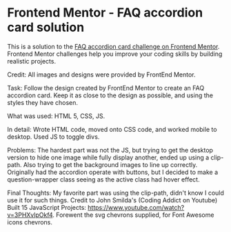 # Frontend Mentor - FAQ accordion card solution

This is a solution to the [FAQ accordion card challenge on Frontend Mentor](https://www.frontendmentor.io/challenges/faq-accordion-card-XlyjD0Oam). Frontend Mentor challenges help you improve your coding skills by building realistic projects.

Credit: All images and designs were provided by FrontEnd Mentor.

Task: Follow the design created by FrontEnd Mentor to create an FAQ accordion card. Keep it as close to the design as possible, and using the styles they have chosen.

What was used: HTML 5, CSS, JS.

In detail: Wrote HTML code, moved onto CSS code, and worked mobile to desktop. Used JS to toggle divs.

Problems: The hardest part was not the JS, but trying to get the desktop version to hide one image while fully display another, ended up using a clip-path. Also trying to get the background images to line up correctly. Originally had the accordion operate with buttons, but I decided to make a question-wrapper class seeing as the active class had hover effect.

Final Thoughts: My favorite part was using the clip-path, didn't know I could use it for such things. Credit to John Smilda's (Coding Addict on Youtube) Built 15 JavaScript Projects: https://www.youtube.com/watch?v=3PHXvlpOkf4. Forewent the svg chevrons supplied, for Font Awesome icons chevrons.
